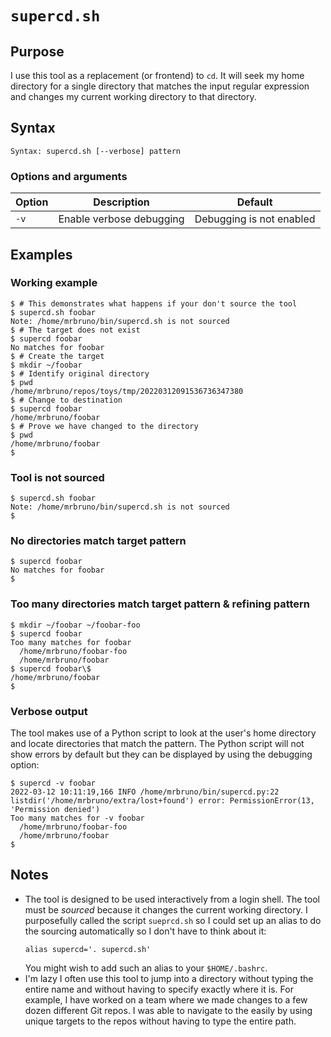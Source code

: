 # `supercd.sh`

## Purpose
I use this tool as a replacement (or frontend) to `cd`.  It will seek my home directory for a single directory that matches the input regular expression and changes my current working directory to that directory.

## Syntax
```
Syntax: supercd.sh [--verbose] pattern
```

### Options and arguments
| Option                  | Description              | Default                                   |
|-------------------------|--------------------------|-------------------------------------------|
| `-v`                    | Enable verbose debugging | Debugging is not enabled                  |

## Examples

### Working example
```
$ # This demonstrates what happens if your don't source the tool
$ supercd.sh foobar
Note: /home/mrbruno/bin/supercd.sh is not sourced
$ # The target does not exist
$ supercd foobar
No matches for foobar
$ # Create the target
$ mkdir ~/foobar
$ # Identify original directory
$ pwd
/home/mrbruno/repos/toys/tmp/20220312091536736347380
$ # Change to destination
$ supercd foobar
/home/mrbruno/foobar
$ # Prove we have changed to the directory
$ pwd
/home/mrbruno/foobar
$
```

### Tool is not sourced
```
$ supercd.sh foobar
Note: /home/mrbruno/bin/supercd.sh is not sourced
$
```

### No directories match target pattern
```
$ supercd foobar
No matches for foobar
$
```

### Too many directories match target pattern & refining pattern
```
$ mkdir ~/foobar ~/foobar-foo
$ supercd foobar
Too many matches for foobar
  /home/mrbruno/foobar-foo
  /home/mrbruno/foobar
$ supercd foobar\$
/home/mrbruno/foobar
$
```

### Verbose output
The tool makes use of a Python script to look at the user's home directory and locate directories that match the pattern.  The Python script will not show errors by default but they can be displayed by using the debugging option:
```
$ supercd -v foobar
2022-03-12 10:11:19,166 INFO /home/mrbruno/bin/supercd.py:22 listdir('/home/mrbruno/extra/lost+found') error: PermissionError(13, 'Permission denied')
Too many matches for -v foobar
  /home/mrbruno/foobar-foo
  /home/mrbruno/foobar
$
```

## Notes

- The tool is designed to be used interactively from a login shell.  The tool must be _sourced_ because it changes the current working directory.  I purposefully called the script `sueprcd.sh` so I could set up an alias to do the sourcing automatically so I don't have to think about it:
    ```
    alias supercd='. supercd.sh'
    ```
  You might wish to add such an alias to your `$HOME/.bashrc`.
- I'm lazy I often use this tool to jump into a directory without typing the entire name and without having to specify exactly where it is.  For example, I have worked on a team where we made changes to a few dozen different Git repos.  I was able to navigate to the easily by using unique targets to the repos without having to type the entire path.
